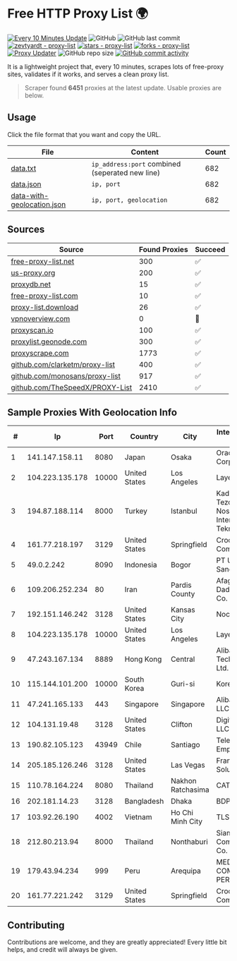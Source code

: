 
# Free HTTP Proxy List 🌍

[![Every 10 Minutes Update](https://github.com/mertguvencli/http-proxy-list/actions/workflows/main.yml/badge.svg?branch=main)](https://github.com/mertguvencli/http-proxy-list/actions/workflows/main.yml)
![GitHub](https://img.shields.io/github/license/mertguvencli/http-proxy-list)
![GitHub last commit](https://img.shields.io/github/last-commit/mertguvencli/http-proxy-list)
[![zevtyardt - proxy-list](https://img.shields.io/static/v1?label=zevtyardt&message=proxy-list&color=blue&logo=github)](https://github.com/zevtyardt/proxy-list "Go to GitHub repo")
[![stars - proxy-list](https://img.shields.io/github/stars/zevtyardt/proxy-list?style=social)](https://github.com/zevtyardt/proxy-list)
[![forks - proxy-list](https://img.shields.io/github/forks/zevtyardt/proxy-list?style=social)](https://github.com/zevtyardt/proxy-list)
[![Proxy Updater](https://github.com/zevtyardt/proxy-list/workflows/Proxy%20Updater/badge.svg)](https://github.com/zevtyardt/proxy-list/actions?query=workflow:"Proxy+Updater")
![GitHub repo size](https://img.shields.io/github/repo-size/zevtyardt/proxy-list)
[![GitHub commit activity](https://img.shields.io/github/commit-activity/m/zevtyardt/proxy-list?logo=commits)](https://github.com/zevtyardt/proxy-list/commits/main)

It is a lightweight project that, every 10 minutes, scrapes lots of free-proxy sites, validates if it works, and serves a clean proxy list.

> Scraper found **6451** proxies at the latest update. Usable proxies are below.

## Usage

Click the file format that you want and copy the URL.

|File|Content|Count|
|----|-------|-----|
|[data.txt](https://raw.githubusercontent.com/mertguvencli/http-proxy-list/main/proxy-list/data.txt)|`ip_address:port` combined (seperated new line)|682|
|[data.json](https://raw.githubusercontent.com/mertguvencli/http-proxy-list/main/proxy-list/data.json)|`ip, port`|682|
|[data-with-geolocation.json](https://raw.githubusercontent.com/mertguvencli/http-proxy-list/main/proxy-list/data-with-geolocation.json)|`ip, port, geolocation`|682|

## Sources

|Source|Found Proxies|Succeed|
|------|-------------|-------|
|[free-proxy-list.net](https://free-proxy-list.net)|300|✅|
|[us-proxy.org](https://www.us-proxy.org)|200|✅|
|[proxydb.net](http://proxydb.net)|15|✅|
|[free-proxy-list.com](https://free-proxy-list.com/?page=&port=&type%5B%5D=http&type%5B%5D=https&up_time=0&search=Search)|10|✅|
|[proxy-list.download](https://www.proxy-list.download/HTTP)|26|✅|
|[vpnoverview.com](https://vpnoverview.com/privacy/anonymous-browsing/free-proxy-servers)|0|🚫|
|[proxyscan.io](https://www.proxyscan.io)|100|✅|
|[proxylist.geonode.com](https://proxylist.geonode.com/api/proxy-list?limit=300&page=1&sort_by=lastChecked&sort_type=desc&protocols=http,https)|300|✅|
|[proxyscrape.com](https://api.proxyscrape.com/v2/?request=displayproxies&protocol=http&timeout=10000&country=all&ssl=all&anonymity=all)|1773|✅|
|[github.com/clarketm/proxy-list](https://raw.githubusercontent.com/clarketm/proxy-list/master/proxy-list-raw.txt)|400|✅|
|[github.com/monosans/proxy-list](https://raw.githubusercontent.com/monosans/proxy-list/main/proxies/http.txt)|917|✅|
|[github.com/TheSpeedX/PROXY-List](https://raw.githubusercontent.com/TheSpeedX/PROXY-List/master/http.txt)|2410|✅|


## Sample Proxies With Geolocation Info

|#|Ip|Port|Country|City|Internet Service Provider|
|-|--|----|-------|----|-------------------------|
|1|141.147.158.11|8080|Japan|Osaka|Oracle Corporation|
|2|104.223.135.178|10000|United States|Los Angeles|LayerHost|
|3|194.87.188.114|8000|Turkey|Istanbul|Kadir Huseyin Tezcan Nosspeed Internet Teknolojileri|
|4|161.77.218.197|3129|United States|Springfield|Crocker Communications|
|5|49.0.2.242|8090|Indonesia|Bogor|PT Usaha Adi Sanggoro|
|6|109.206.252.234|80|Iran|Pardis County|Afagh Andish Dadeh Pardis Co. Ltd|
|7|192.151.146.242|3128|United States|Kansas City|Nocix, LLC|
|8|104.223.135.178|10000|United States|Los Angeles|LayerHost|
|9|47.243.167.134|8889|Hong Kong|Central|Alibaba (US) Technology Co., Ltd.|
|10|115.144.101.200|10000|South Korea|Guri-si|Korea Telecom|
|11|47.241.165.133|443|Singapore|Singapore|Alibaba.com LLC|
|12|104.131.19.48|3128|United States|Clifton|DigitalOcean, LLC|
|13|190.82.105.123|43949|Chile|Santiago|Telefonica Empresas|
|14|205.185.126.246|3128|United States|Las Vegas|FranTech Solutions|
|15|110.78.164.224|8080|Thailand|Nakhon Ratchasima|CAT-BB|
|16|202.181.14.23|3128|Bangladesh|Dhaka|BDPEER|
|17|103.92.26.190|4002|Vietnam|Ho Chi Minh City|TLSOFT|
|18|212.80.213.94|8000|Thailand|Nonthaburi|Siamdata Communication Co.|
|19|179.43.94.234|999|Peru|Arequipa|MEDIA COMMERCE PERÚ S.A.C|
|20|161.77.221.242|3129|United States|Springfield|Crocker Communications|



## Contributing

Contributions are welcome, and they are greatly appreciated! Every
little bit helps, and credit will always be given.

